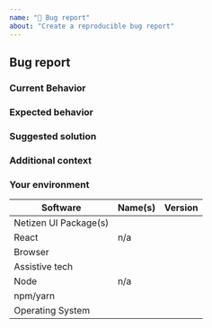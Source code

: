 ```yaml
---
name: "🐛 Bug report"
about: "Create a reproducible bug report"
---
```


## Bug report

### Current Behavior

<!-- If applicable, add screenshots/videos to help explain the problem. -->

### Expected behavior

<!-- A clear and concise description of what you expected to happen. -->

### Suggested solution

<!-- How could we solve this bug? What changes would need to made? -->

### Additional context

<!-- Add any other context about the problem here.  -->

### Your environment

<!-- Very important for us to help you debug. Please fill this out! -->

| Software              | Name(s) | Version |
| --------------------- | ------- | ------- |
| Netizen UI Package(s) |         |         |
| React                 | n/a     |         |
| Browser               |         |         |
| Assistive tech        |         |         |
| Node                  | n/a     |         |
| npm/yarn              |         |         |
| Operating System      |         |         |
